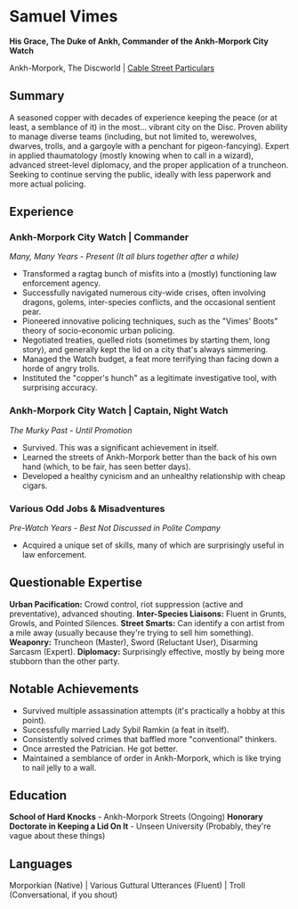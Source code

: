 # Samuel Vimes

**His Grace, The Duke of Ankh, Commander of the Ankh-Morpork City Watch**

Ankh-Morpork, The Discworld | [Cable Street Particulars](https://wiki.lspace.org/Cable_Street_Particulars)

## Summary

A seasoned copper with decades of experience keeping the peace (or at least, a semblance of it) in the most... vibrant city on the Disc. Proven ability to manage diverse teams (including, but not limited to, werewolves, dwarves, trolls, and a gargoyle with a penchant for pigeon-fancying). Expert in applied thaumatology (mostly knowing when to call in a wizard), advanced street-level diplomacy, and the proper application of a truncheon. Seeking to continue serving the public, ideally with less paperwork and more actual policing.

## Experience

### Ankh-Morpork City Watch | Commander

_Many, Many Years - Present (It all blurs together after a while)_

-   Transformed a ragtag bunch of misfits into a (mostly) functioning law enforcement agency.
-   Successfully navigated numerous city-wide crises, often involving dragons, golems, inter-species conflicts, and the occasional sentient pear.
-   Pioneered innovative policing techniques, such as the "Vimes' Boots" theory of socio-economic urban policing.
-   Negotiated treaties, quelled riots (sometimes by starting them, long story), and generally kept the lid on a city that's always simmering.
-   Managed the Watch budget, a feat more terrifying than facing down a horde of angry trolls.
-   Instituted the "copper's hunch" as a legitimate investigative tool, with surprising accuracy.

### Ankh-Morpork City Watch | Captain, Night Watch

_The Murky Past - Until Promotion_

-   Survived. This was a significant achievement in itself.
-   Learned the streets of Ankh-Morpork better than the back of his own hand (which, to be fair, has seen better days).
-   Developed a healthy cynicism and an unhealthy relationship with cheap cigars.

### Various Odd Jobs & Misadventures

_Pre-Watch Years - Best Not Discussed in Polite Company_

-   Acquired a unique set of skills, many of which are surprisingly useful in law enforcement.

## Questionable Expertise

**Urban Pacification:** Crowd control, riot suppression (active and preventative), advanced shouting.
**Inter-Species Liaisons:** Fluent in Grunts, Growls, and Pointed Silences.
**Street Smarts:** Can identify a con artist from a mile away (usually because they're trying to sell him something).
**Weaponry:** Truncheon (Master), Sword (Reluctant User), Disarming Sarcasm (Expert).
**Diplomacy:** Surprisingly effective, mostly by being more stubborn than the other party.

## Notable Achievements

-   Survived multiple assassination attempts (it's practically a hobby at this point).
-   Successfully married Lady Sybil Ramkin (a feat in itself).
-   Consistently solved crimes that baffled more "conventional" thinkers.
-   Once arrested the Patrician. He got better.
-   Maintained a semblance of order in Ankh-Morpork, which is like trying to nail jelly to a wall.

## Education

**School of Hard Knocks** - Ankh-Morpork Streets (Ongoing)
**Honorary Doctorate in Keeping a Lid On It** - Unseen University (Probably, they're vague about these things)

## Languages

Morporkian (Native) | Various Guttural Utterances (Fluent) | Troll (Conversational, if you shout) 